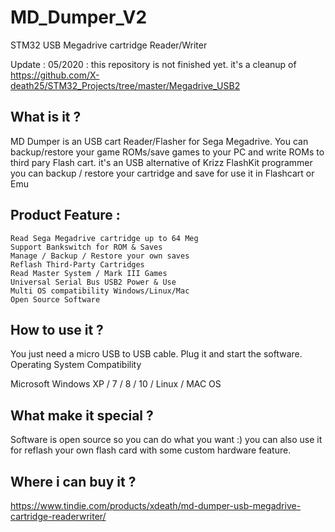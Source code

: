 # MD_Dumper_V2
STM32 USB Megadrive cartridge Reader/Writer

Update : 05/2020 : this repository is not finished yet.
it's a cleanup of https://github.com/X-death25/STM32_Projects/tree/master/Megadrive_USB2

What is it ?
-----

MD Dumper is an USB cart Reader/Flasher for Sega Megadrive. You can backup/restore your game ROMs/save games to your PC and write ROMs to third pary Flash cart.
it's an USB alternative of Krizz FlashKit programmer you can backup / restore your cartridge and save for use it in Flashcart or Emu

Product Feature :
-----

    Read Sega Megadrive cartridge up to 64 Meg
    Support Bankswitch for ROM & Saves
    Manage / Backup / Restore your own saves
    Reflash Third-Party Cartridges
    Read Master System / Mark III Games
    Universal Serial Bus USB2 Power & Use
    Multi OS compatibility Windows/Linux/Mac
    Open Source Software
    
How to use it ?
-----

You just need a micro USB to USB cable. Plug it and start the software.
Operating System Compatibility

Microsoft Windows XP / 7 / 8 / 10 / Linux / MAC OS

What make it special ?
-----

Software is open source so you can do what you want :) you can also use it for reflash your own flash card with some custom hardware feature.

Where i can buy it ?
-----

https://www.tindie.com/products/xdeath/md-dumper-usb-megadrive-cartridge-readerwriter/
